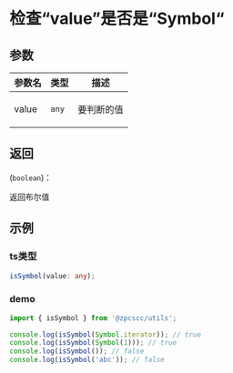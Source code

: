 # 检查“value”是否是“Symbol“

## 参数

| 参数名 | 类型             | 描述              |
| ------ | ---------------- | ----------------- |
| value  | <code>any</code> | <p>要判断的值</p> |

## 返回

(<code>boolean</code>)：<p>返回布尔值</p>

## 示例

### ts类型

```typescript
isSymbol(value: any);
```

### demo

```typescript
import { isSymbol } from '@zpcscc/utils';

console.log(isSymbol(Symbol.iterator)); // true
console.log(isSymbol(Symbol(1))); // true
console.log(isSymbol()); // false
console.log(isSymbol('abc')); // false
```
